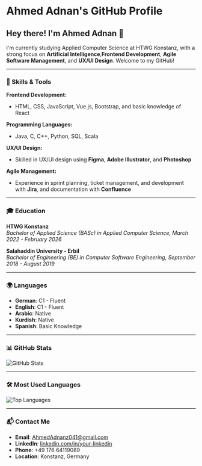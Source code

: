 # Ahmed Adnan's GitHub Profile


## Hey there! I'm Ahmed Adnan 👋

I'm currently studying Applied Computer Science at HTWG Konstanz, with a strong focus on **Artificial Intelligence**,**Frontend Development**, **Agile Software Management**, and **UX/UI Design**. Welcome to my GitHub!

---

### 🚀 Skills & Tools

**Frontend Development:**  
- HTML, CSS, JavaScript, Vue.js, Bootstrap, and basic knowledge of React

**Programming Languages:**  
- Java, C, C++, Python, SQL, Scala

**UX/UI Design:**  
- Skilled in UX/UI design using **Figma**, **Adobe Illustrator**, and **Photoshop**

**Agile Management:**  
- Experience in sprint planning, ticket management, and development with **Jira**, and documentation with **Confluence**

---



### 🎓 Education

**HTWG Konstanz**  
*Bachelor of Applied Science (BASc) in Applied Computer Science, March 2022 - February 2026*

**Salahaddin University - Erbil**  
*Bachelor of Engineering (BE) in Computer Software Engineering, September 2018 - August 2019*

---

### 🌍 Languages
- **German**: C1 - Fluent
- **English**: C1 - Fluent
- **Arabic**: Native
- **Kurdish**: Native
- **Spanish**: Basic Knowledge

---

### 📊 GitHub Stats

![GitHub Stats](https://github-readme-stats.vercel.app/api?username=your-username&show_icons=true&hide_title=true&hide=prs&count_private=true&theme=dark)

---

### 🛠️ Most Used Languages

![Top Languages](https://github-readme-stats.vercel.app/api/top-langs/?username=your-username&theme=dark&langs_count=10)

---

### 📬 Contact Me

- **Email**: [AhmedAdnanz041@gmail.com](mailto:AhmedAdnanz041@gmail.com)
- **LinkedIn**: [linkedin.com/in/your-linkedin](https://linkedin.com/in/your-linkedin)
- **Phone**: +49 176 64119089
- **Location**: Konstanz, Germany
